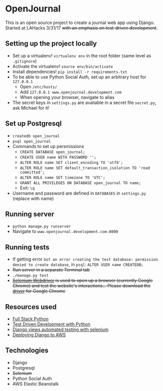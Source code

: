 # OpenJournal  
This is an open source project to create a journal web app using Django. Started at LAHacks 3/31/17 ~~with an emphasis on test-driven development~~.

## Setting up the project locally  
- Set up a virtualenv! `virtualenv env` in the root folder (same level as `.gitignore`)  
- Activate the virtualenv! `source env/bin/activate`  
- Install dependencies! `pip install -r requirements.txt`
- To be able to use Python Social Auth, set up an arbitrary host for `127.0.0.1`  
  - Open `/etc/hosts/`  
  - Add `127.0.0.1 www.openjournal.development.com`  
  - When opening your browser, navigate to alias
- The secret keys in `settings.py` are avaliable in a secret file `secret.py`, ask Michael for it!

## Set up Postgresql  
- `createdb open_journal`  
- `psql open_journal`  
- Commands to set up persmissions
  - `CREATE DATABASE open_journal;`  
  - `CREATE USER name WITH PASSWORD '';`  
  - `ALTER ROLE name SET client_encoding TO 'utf8';`
  - `ALTER ROLE name SET default_transaction_isolation TO 'read committed';`
  - `ALTER ROLE name SET timezone TO 'UTC';`
  - `GRANT ALL PRIVILEGES ON DATABASE open_journal TO name;`  
  - Exit: `\q`  
- Username and password are defined in `DATABASES` in `settings.py` (replace with name)  

## Running server  
- `python manage.py runserver`  
- Navigate to `www.openjournal.development.com:8000`

## Running tests  
- If getting error `Got an error creating the test database: permission denied to create database`, in `psql`: `ALTER USER name CREATEDB;`  
- ~~Run server in a separate Terminal tab~~  
- `./manage.py test`  
- ~~[Selenium Webdriver](http://www.seleniumhq.org/projects/webdriver/) is used to open up a browser (currently Google Chrome) and test the website's interactions... Please download the [driver](http://www.seleniumhq.org/download/) for Google Chrome~~

## Resources used  
- [Full Stack Python](https://www.fullstackpython.com/)  
- [Test Driven Development with Python](http://www.obeythetestinggoat.com/)  
- [Django views automated testing with selenium](https://medium.com/@unary/django-views-automated-testing-with-selenium-d9df95bdc926)  
- [Deploying Django to AWS](https://realpython.com/blog/python/deploying-a-django-app-and-postgresql-to-aws-elastic-beanstalk/#using-s3-for-media-storage)

## Technologies  
- Django  
- Postgresql  
- ~~Selenium~~  
- Python Social Auth  
- AWS Elastic Beanstalk
